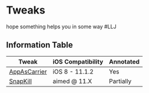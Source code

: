 # Tweaks
hope something helps you in some way \#LLJ

## Information Table

| Tweak | iOS Compatibility | Annotated |
| ----- | ----------------- | --------- |
| [AppAsCarrier](https://github.com/Tonyk7/Tweaks/tree/master/appascarrier) | iOS 8 - 11.1.2 | Yes |
| [SnapKill](https://github.com/Tonyk7/Tweaks/tree/master/snapkill) | aimed @ 11.X | Partially |
